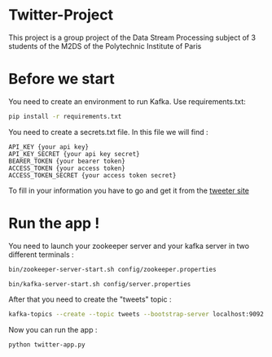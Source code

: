# Twitter-Project
This project is a group project of the Data Stream Processing subject of 3 students of the M2DS of the Polytechnic Institute of Paris

# Before we start

You need to create an environment to run Kafka. Use requirements.txt:

```bash
pip install -r requirements.txt
```

You need to create a secrets.txt file. In this file we will find :

```
API_KEY {your api key}
API_KEY_SECRET {your api key secret}
BEARER_TOKEN {your bearer token}
ACCESS_TOKEN {your access token}
ACCESS_TOKEN_SECRET {your access token secret}
```

To fill in your information you have to go and get it from the [tweeter site](https://developer.twitter.com/en/portal/dashboard)

# Run the app !

You need to launch your zookeeper server and your kafka server in two different terminals :

```bash
bin/zookeeper-server-start.sh config/zookeeper.properties
```

```bash
bin/kafka-server-start.sh config/server.properties
```

After that you need to create the "tweets" topic :

```bash
kafka-topics --create --topic tweets --bootstrap-server localhost:9092
```

Now you can run the app :

```bash
python twitter-app.py
```
